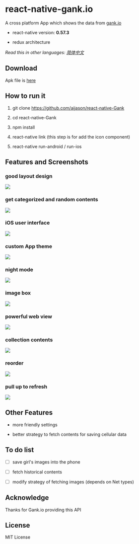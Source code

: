 # react-native-gank.io

A cross platform App which shows the data from [gank.io](http://gank.io)

- react-native version: **0.57.3**

- redux architecture

*Read this in other languages: [简体中文](https://github.com/wangdicoder/react-native-Gank/blob/master/README.zh-cn.md)*

## Download

Apk file is [here](https://github.com/wangdicoder/react-native-Gank/blob/master/android/app/app-release.apk)

## How to run it

1. git clone https://github.com/aijason/react-native-Gank

2. cd react-native-Gank

3. npm install

4. react-native link (this step is for add the icon component)

5. react-native run-android / run-ios

## Features and Screenshots

### good layout design

![](https://github.com/wangdicoder/Gank.io/raw/master/screenshot/hometab.png)


### get categorized and random contents

![](https://github.com/wangdicoder/Gank.io/raw/master/screenshot/discoverytab.png)


### iOS user interface

![](https://github.com/wangdicoder/Gank.io/raw/master/screenshot/moretab.png)


### custom App theme

![](https://github.com/wangdicoder/Gank.io/raw/master/screenshot/theme.gif)


### night mode

![](https://github.com/wangdicoder/Gank.io/raw/master/screenshot/nightmode.gif)


### image box

![](https://github.com/wangdicoder/Gank.io/raw/master/screenshot/girls.gif)


### powerful web view

![](https://github.com/wangdicoder/Gank.io/raw/master/screenshot/webview.gif)


### collection contents

![](https://github.com/wangdicoder/Gank.io/raw/master/screenshot/collection.gif)


### reorder

![](https://github.com/wangdicoder/Gank.io/raw/master/screenshot/order.gif)


### pull up to refresh

![](https://github.com/wangdicoder/Gank.io/raw/master/screenshot/listviewRefresh.gif)


## Other Features

- more friendly settings

- better strategy to fetch contents for saving cellular data

## To do list

- [ ] save girl's images into the phone

- [ ] fetch historical contents

- [ ] modify strategy of fetching images (depends on Net types)

## Acknowledge

Thanks for Gank.io providing this API

## License

MIT License
